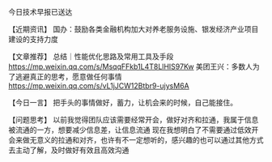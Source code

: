 今日技术早报已送达

【近期资讯】
国办：鼓励各类金融机构加大对养老服务设施、银发经济产业项目建设的支持力度

【文章推荐】
总结｜性能优化思路及常用工具及手段
https://mp.weixin.qq.com/s/MsqqFFkb1L4T8LlHIS97Kw
美团王兴：多数人为了逃避真正的思考，愿意做任何事情
https://mp.weixin.qq.com/s/vL1jJCW12Btbr9-ujysM6A

【今日一言】
把手头的事情做好，蓄力，让机会来的时候，自己能接住。

【问题思考】
以前我觉得团队应该需要经常开会，做好对齐和拉通，我属于信息被流通的一方，想要减少信息差，让信息流通
现在我想明白了不需要通过低效开会来做无意义的拉通和对齐，也许有不一定想听的，感兴趣的也可以通过其他方式去主动了解，及时做好有效且高效沟通